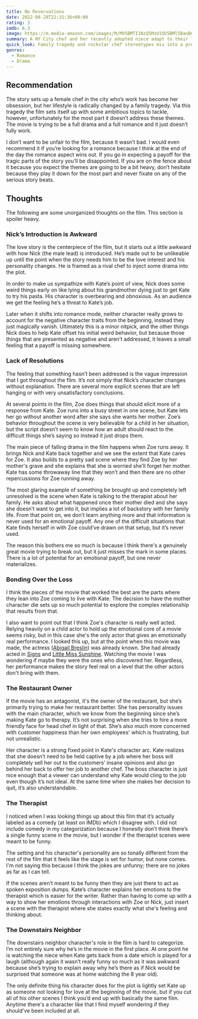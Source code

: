 ```yaml
---
title: No Reservations
date: 2022-08-28T22:31:36+09:00
rating: 3
imdb: 6.3
image: https://m.media-amazon.com/images/M/MV5BMTI1NzQ5MzU1OV5BMl5BanBnXkFtZTcwNzExODU0MQ@@._V1_SX800.webp
summary: A NY City chef and her recently adopted niece adapt to their life together
quick_look: Family tragedy and rockstar chef stereotypes mix into a pretty formulaic rom-dram. It rises above most genre tropes and has a kernel of heart, but lacks anything approaching a commentary on the themes it sets up. Recommended if you want a lightweight slice of life romance.
genres:
  - Romance
  - Drama
---
```


## Recommendation

The story sets up a female chef in the city who’s work has become her obsession, but her lifestyle is radically changed by a family tragedy. Via this tragedy the film sets itself up with some ambitious topics to tackle, however, unfortunately for the most part it doesn’t address these themes. The movie is trying to be a full drama and a full romance and it just doesn’t fully work.

I don’t want to be unfair to the film, because it wasn’t bad. I would even recommend it if you’re looking for a romance because I think at the end of the day the romance aspect wins out. If you go in expecting a payoff for the tragic parts of the story you’ll be disappointed. If you are on the fence about it because you expect the themes are going to be a bit heavy, don’t hesitate because they play it down for the most part and never fixate on any of the serious story beats.

## Thoughts

The following are some unorganized thoughts on the film. This section is spoiler heavy.

### Nick’s Introduction is Awkward

The love story is the centerpiece of the film, but it starts out a little awkward with how Nick (the male lead) is introduced. He’s made out to be unlikeable up until the point when the story needs him to be the love interest and his personality changes. He is framed as a rival chef to inject some drama into the plot.

In order to make us sympathize with Kate’s point of view, Nick does some weird things early on like lying about his grandmother dying just to get Kate to try his pasta. His character is overbearing and obnoxious. As an audience we get the feeling he’s a threat to Kate’s job.

Later when it shifts into romance mode, neither character really grows to account for the negative character traits from the beginning, instead they just magically vanish. Ultimately this is a minor nitpick, and the other things Nick does to help Kate offset his initial weird behavior, but because those things that are presented as negative and aren’t addressed, it leaves a small feeling that a payoff is missing somewhere.

### Lack of Resolutions

The feeling that something hasn’t been addressed is the vague impression that I got throughout the film. It’s not simply that Nick’s character changes without explanation. There are several more explicit scenes that are left hanging or with very unsatisfactory conclusions.

At several points in the film, Zoe does things that should elicit more of a response from Kate. Zoe runs into a busy street in one scene, but Kate lets her go without another word after she says she wants her mother. Zoe’s behavior throughout the scene is very believable for a child in her situation, but the script doesn’t seem to know how an adult should react to the difficult things she’s saying so instead it just drops them.

The main piece of falling drama in the film happens when Zoe runs away. It brings Nick and Kate back together and we see the extent that Kate cares for Zoe. It also builds to a pretty sad scene where they find Zoe by her mother's grave and she explains that she is worried she’ll forget her mother. Kate has some throwaway line that they won’t and then there are no other repercussions for Zoe running away.

The most glaring example of something be brought up and completely left unresolved is the scene when Kate is talking to the therapist about her family. He asks about what happened once their mother died and she says she doesn’t want to get into it, but implies a lot of backstory with her family life. From that point on, we don’t learn anything more and that information is never used for an emotional payoff. Any one of the difficult situations that Kate finds herself in with Zoe could’ve drawn on that setup, but it’s never used.

The reason this bothers me so much is because I think there's a genuinely great movie trying to break out, but it just misses the mark in some places. There is a lot of potential for an emotional payoff, but one never materializes.

### Bonding Over the Loss

I think the pieces of the movie that worked the best are the parts where they lean into Zoe coming to live with Kate. The decision to have the mother character die sets up so much potential to explore the complex relationship that results from that.

I also want to point out that I think Zoe's character is really well acted. Relying heavily on a child actor to hold up the emotional core of a movie seems risky, but in this case she's the only actor that gives an emotionally real performance. I looked this up, but at the point when this movie was made, the actress ([Abigail Breslin](https://www.imdb.com/name/nm1113550/)) was already known. She had already acted in [Signs](https://www.imdb.com/title/tt0286106/) and [Little Miss Sunshine](https://www.imdb.com/title/tt0449059/). Watching the movie I was wondering if maybe they were the ones who discovered her. Regardless, her performance makes the story feel real on a level that the other actors don't bring with them.

### The Restaurant Owner

If the movie has an antagonist, it's the owner of the restaurant, but she’s primarily trying to make her restaurant better. She has personality issues with the main character, which we know from the beginning since she’s making Kate go to therapy. It’s not surprising when she tries to hire a more friendly face for head chef in light of that. She’s also much more concerned with customer happiness than her own employees' which is frustrating, but not unrealistic.

Her character is a strong fixed point in Kate's character arc. Kate realizes that she doesn’t need to be held captive by a job where her boss will completely sell her out to the customers’ insane opinions and also go behind her back to offer her job to another chef. The boss character is just nice enough that a viewer can understand why Kate would cling to the job even though it’s not ideal. At the same time when she makes her decision to quit, it’s also understandable.

### The Therapist

I noticed when I was looking things up about this film that it’s actually labeled as a comedy (at least on IMDb) which I disagree with. I did not include comedy in my categorization because I honestly don’t think there’s a single funny scene in the movie, but I wonder if the therapist scenes were meant to be funny.

The setting and his character's personality are so tonally different from the rest of the film that it feels like the stage is set for humor, but none comes. I'm not saying this because I think the jokes are unfunny; there are no jokes as far as I can tell.

If the scenes aren’t meant to be funny then they are just there to act as spoken exposition dumps. Kate’s character explains her emotions to the therapist which is easier for the writer. Rather than having to come up with a way to show her emotions through interactions with Zoe or Nick, just insert a scene with the therapist where she states exactly what she's feeling and thinking about.

### The Downstairs Neighbor

The downstairs neighbor character's role in the film is hard to categorize. I’m not entirely sure why he’s in the movie in the first place. At one point he is watching the niece when Kate gets back from a date which is played for a laugh (although again it wasn’t really funny so much as it was awkward because she’s trying to explain away why he’s there as if Nick would be surprised that someone was at home watching the 8 year old).

The only definite thing his character does for the plot is lightly set Kate up as someone not looking for love at the beginning of the movie, but if you cut all of his other scenes I think you’d end up with basically the same film. Anytime there's a character like that I find myself wondering if they should've been included at all.
